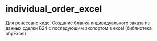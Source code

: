 # individual_order_excel
Для ренессанс кидс. Создание бланка индивидуального заказа из данных сделки Б24 с последующим экспортом в excel (библиотека phpExcel)
